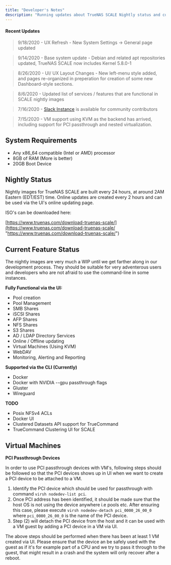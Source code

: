 ```yaml
---
title: "Developer's Notes"
description: "Running updates about TrueNAS SCALE Nightly status and current issues."
---
```


#### Recent Updates
> 9/18/2020 - UX Refresh - New System Settings -> General page updated

> 9/14/2020 - Base system update - Debian and related apt repositories updated, TrueNAS SCALE now includes Kernel 5.8.0-1

> 8/26/2020 - UI/ UX Layout Changes - New left-menu style added, and pages re-organized in preperation for creation of some new Dashboard-style sections.

> 8/6/2020 - Updated list of services / features that are functional in SCALE nightly images

> 7/16/2020 - [Slack Instance](https://www.ixsystems.com/community/threads/collaborator-community-slack-instance.85717/) is available for community contributors

> 7/15/2020 - VM support using KVM as the backend has arrived, including support for PCI passthrough and nested virtualization.

## System Requirements

- Any x86_64 compatible (Intel or AMD) processor
- 8GB of RAM (More is better)
- 20GB Boot Device


## Nightly Status

Nightly images for TrueNAS SCALE are built every 24 hours, at around 2AM Eastern (EDT/EST) time. Online updates are created every 2 hours and can be used via the UI's online updating page.

ISO's can be downloaded here:

[https://www.truenas.com/download-truenas-scale/](https://www.truenas.com/download-truenas-scale/ "https://www.truenas.com/download-truenas-scale/")


## Current Feature Status

The nightly images are very much a WIP until we get farther along in our development process. They should be suitable for very adventerous users and developers who are not afraid to use the command-line in some instances.


**Fully Functional via the UI:**
- Pool creation
- Pool Management
- SMB Shares
- iSCSI Shares
- AFP Shares
- NFS Shares
- S3 Shares
- AD / LDAP Directory Services
- Online / Offline updating
- Virtual Machines (Using KVM)
- WebDAV
- Monitoring, Alerting and Reporting

**Supported via the CLI (Currently)**
- Docker
- Docker with NVIDIA --gpu passthrough flags
- Gluster
- Wireguard

**TODO**

- Posix NFSv4 ACLs
- Docker UI
- Clustered Datasets API support for TrueCommand
- TrueCommand Clustering UI for SCALE


## Virtual Machines

**PCI Passthrough Devices**

In order to use PCI passthrough devices with VM's, following steps should be followed so that the PCI devices shows up in UI when we want to create a PCI device to be attached to a VM.

1) Identify the PCI device which should be used for passthrough with command `virsh nodedev-list pci`.
2) Once PCI address has been identified, it should be made sure that the host OS is not using the device anywhere i.e pools etc. After ensuring this case, please  execute `virsh nodedev-detach pci_0000_26_00_0` where `pci_0000_26_00_0` is the name of the PCI device.
3) Step (2) will detach the PCI device from the host and it can be used with a VM guest by adding a PCI device in a VM via UI.

The above steps should be performed when there has been at least 1 VM created via UI.
Please ensure that the device an be safely used with the guest as if it's for example part of a CPU and we try to pass it through to the guest, that might result in a crash and the system will only recover after a reboot.
